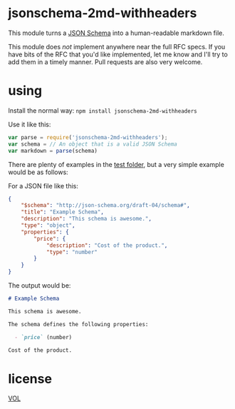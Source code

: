 # jsonschema-2md-withheaders

This module turns a [JSON Schema](http://json-schema.org/) into a
human-readable markdown file.

This module does *not* implement anywhere near the full RFC specs.
If you have bits of the RFC that you'd like implemented, let me
know and I'll try to add them in a timely manner. Pull requests
are also very welcome.

# using

Install the normal way: `npm install jsonschema-2md-withheaders`

Use it like this:

```js
var parse = require('jsonschema-2md-withheaders');
var schema = // An object that is a valid JSON Schema
var markdown = parse(schema)
```

There are plenty of examples in the [test folder](./test), but a very
simple example would be as follows:

For a JSON file like this:

```json
{
	"$schema": "http://json-schema.org/draft-04/schema#",
	"title": "Example Schema",
	"description": "This schema is awesome.",
	"type": "object",
	"properties": {
		"price": {
			"description": "Cost of the product.",
			"type": "number"
		}
	}
}
```

The output would be:

```markdown
# Example Schema

This schema is awesome.

The schema defines the following properties:

  - `price` (number)

Cost of the product.
```

# license

[VOL](http://veryopenlicense.com)
